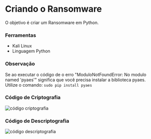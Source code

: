 # Criando o Ransomware
O objetivo é criar um Ransomware em Python.

### Ferramentas
- Kali Linux
- Linguagem Python

### Observação
Se ao executar o código de o erro "ModuloNotFoundError: No modulo named 'pyaes'" significa que você precisa instalar a biblioteca pyaes. Utilize o comando:
```sudo pip install pyaes```

### Código de Criptografia
![código criptografia](https://github.com/user-attachments/assets/7d1be7f5-4439-4b40-9e89-800922ce4ad1)

### Código de Descriptografia
![código descriptografia](https://github.com/user-attachments/assets/475dba59-8aa3-4452-b8b7-9b7ffe42a9ad)
